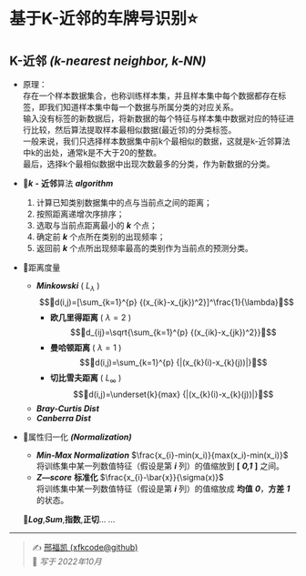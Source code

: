 # 基于K-近邻的车牌号识别⭐
## K-近邻 ***(k-nearest neighbor, k-NN)***
- 原理：  
  存在一个样本数据集合，也称训练样本集，并且样本集中每个数据都存在标签，即我们知道样本集中每一个数据与所属分类的对应关系。  
  输入没有标签的新数据后，将新数据的每个特征与样本集中数据对应的特征进行比较，然后算法提取样本最相似数据(最近邻)的分类标签。  
  一般来说，我们只选择样本数据集中前k个最相似的数据，这就是k-近邻算法中k的出处，通常k是不大于20的整数。  
  最后，选择k个最相似数据中出现次数最多的分类，作为新数据的分类。
- 🧠***k*** **-** **近邻**算法 ***algorithm***
  1. 计算已知类别数据集中的点与当前点之间的距离；
  2. 按照距离递增次序排序；
  3. 选取与当前点距离最小的 ***k*** 个点；
  4. 确定前 ***k*** 个点所在类别的出现频率；
  5. 返回前 ***k*** 个点所出现频率最高的类别作为当前点的预测分类。
- 📐距离度量  
  - ***Minkowski*** ( $L_{\lambda}$ )  
  $$📌d(i,j)=[\sum_{k=1}^{p} {(x_{ik}-x_{jk})^2}]^\frac{1}{\lambda}📌$$  
    - **欧几里得距离** ( $\lambda=2$ )  
  $$📌d_{ij}=\sqrt{\sum_{k=1}^{p} {(x_{ik}-x_{jk})^2}}📌$$ 
    - **曼哈顿距离** ( $\lambda=1$ )  
  $$📌d(i,j)=\sum_{k=1}^{p} {|(x_{k}(i)-x_{k}(j))|}📌$$
    - **切比雪夫距离** ( $L_{\infty}$ )  
  $$📌d(i,j)=\underset{k}{max} {|(x_{k}(i)-x_{k}(j))|}📌$$ 
  - ***Bray-Curtis Dist***
  - ***Canberra Dist***
- 💾属性归一化 ***(Normalization)***  
  - ***Min-Max Normalization***
  $\frac{x_{i}-min(x_i)}{max(x_i)-min(x_i)}$  
  将训练集中某一列数值特征（假设是第 ***i*** 列）的值缩放到 **[** ***0,1*** **]** 之间。
  - ***Z—score*** **标准化**
  $\frac{x_{i}-\bar{x}}{\sigma(x)}$   
  将训练集中某一列数值特征（假设是第 ***i*** 列）的值缩放成 **均值** ***0***，**方差** ***1*** 的状态。

  📢***Log***,***Sum***,**指数**,**正切**... ...




---
> ✍️ [邢福凯 (xfkcode@github)](https://github.com/xfkcode)  
> 📅 *写于 2022年10月*